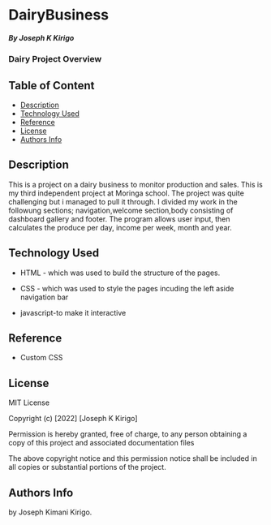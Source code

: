 # DairyBusiness


##### By Joseph K Kirigo 
### Dairy Project Overview

## Table of Content

+ [Description](#description)
+ [Technology Used](#technology-used)
+ [Reference](#reference)
+ [License](#license)
+ [Authors Info](#author-Info)

## Description
<p>This is a project on a dairy business to monitor production and sales. This is my third independent project at Moringa school. The project was quite challenging but i managed to pull it through. I divided my work in the followung sections; navigation,welcome section,body consisting of dashboard gallery and footer.
The program allows  user input, then calculates the produce per day, income per week, month and year.</p>

## Technology Used
* HTML - which was used to build the structure of the pages.

* CSS - which was used to style the pages incuding the left aside navigation bar

* javascript-to make it interactive

## Reference
* Custom CSS



## License

MIT License

Copyright (c) [2022] [Joseph K Kirigo]

Permission is hereby granted, free of charge, to any person obtaining a copy
of this project and associated documentation files

The above copyright notice and this permission notice shall be included in all
copies or substantial portions of the project.

## Authors Info
by Joseph Kimani Kirigo.
